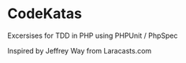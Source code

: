 # CodeKatas
Excersises for TDD in PHP using PHPUnit / PhpSpec

Inspired by Jeffrey Way from Laracasts.com
